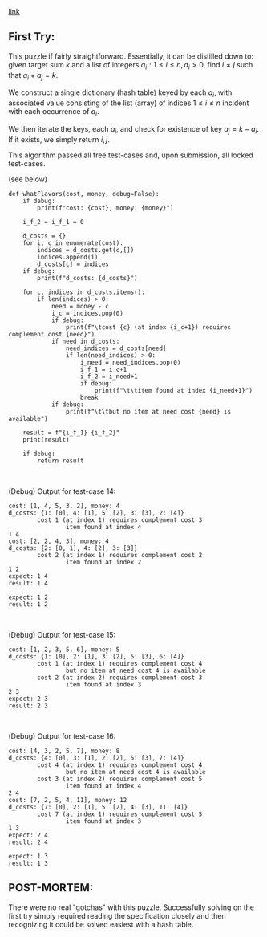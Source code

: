 [link](https://www.hackerrank.com/challenges/ctci-ice-cream-parlor/problem?h_l=interview&playlist_slugs%5B%5D=interview-preparation-kit&playlist_slugs%5B%5D=search)


## First Try:

This puzzle if fairly straightforward.  Essentially, it can be distilled down to: given target sum $k$ and a list of integers $a_i: 1 \le i \le n, a_i > 0$, find $i \ne j$ such that $a_i + a_j = k$.

We construct a single dictionary (hash table) keyed by each $a_i$, with associated value consisting of the list (array) of indices $1 \le i \le n$ incident with each occurrence of $a_i$.

We then iterate the keys, each $a_i$, and check for existence of key $a_j = k - a_i$.  If it exists, we simply return $i, j$.

This algorithm passed all free test-cases and, upon submission, all locked test-cases.

(see below)

```
def whatFlavors(cost, money, debug=False):
    if debug:
        print(f"cost: {cost}, money: {money}")

    i_f_2 = i_f_1 = 0

    d_costs = {}
    for i, c in enumerate(cost):
        indices = d_costs.get(c,[])
        indices.append(i)
        d_costs[c] = indices
    if debug:
        print(f"d_costs: {d_costs}")

    for c, indices in d_costs.items():
        if len(indices) > 0:
            need = money - c
            i_c = indices.pop(0)
            if debug:
                print(f"\tcost {c} (at index {i_c+1}) requires complement cost {need}")
            if need in d_costs:
                need_indices = d_costs[need]
                if len(need_indices) > 0:
                    i_need = need_indices.pop(0)
                    i_f_1 = i_c+1
                    i_f_2 = i_need+1
                    if debug:
                        print(f"\t\titem found at index {i_need+1}")
                    break
            if debug:
                print(f"\t\tbut no item at need cost {need} is available")
        
    result = f"{i_f_1} {i_f_2}"
    print(result)

    if debug:
        return result
```

<p><br>

(Debug) Output for test-case 14:

```
cost: [1, 4, 5, 3, 2], money: 4
d_costs: {1: [0], 4: [1], 5: [2], 3: [3], 2: [4]}
        cost 1 (at index 1) requires complement cost 3
                item found at index 4
1 4
cost: [2, 2, 4, 3], money: 4
d_costs: {2: [0, 1], 4: [2], 3: [3]}
        cost 2 (at index 1) requires complement cost 2
                item found at index 2
1 2
expect: 1 4
result: 1 4

expect: 1 2
result: 1 2
```

<p><br>

(Debug) Output for test-case 15:

```
cost: [1, 2, 3, 5, 6], money: 5
d_costs: {1: [0], 2: [1], 3: [2], 5: [3], 6: [4]}
        cost 1 (at index 1) requires complement cost 4
                but no item at need cost 4 is available
        cost 2 (at index 2) requires complement cost 3
                item found at index 3
2 3
expect: 2 3
result: 2 3
```

<p><br>

(Debug) Output for test-case 16:

```
cost: [4, 3, 2, 5, 7], money: 8
d_costs: {4: [0], 3: [1], 2: [2], 5: [3], 7: [4]}
        cost 4 (at index 1) requires complement cost 4
                but no item at need cost 4 is available
        cost 3 (at index 2) requires complement cost 5
                item found at index 4
2 4
cost: [7, 2, 5, 4, 11], money: 12
d_costs: {7: [0], 2: [1], 5: [2], 4: [3], 11: [4]}
        cost 7 (at index 1) requires complement cost 5
                item found at index 3
1 3
expect: 2 4
result: 2 4

expect: 1 3
result: 1 3
```

## POST-MORTEM:

There were no real "gotchas" with this puzzle.  Successfully solving on the first try simply required reading the specification closely and then recognizing it could be solved easiest with a hash table.